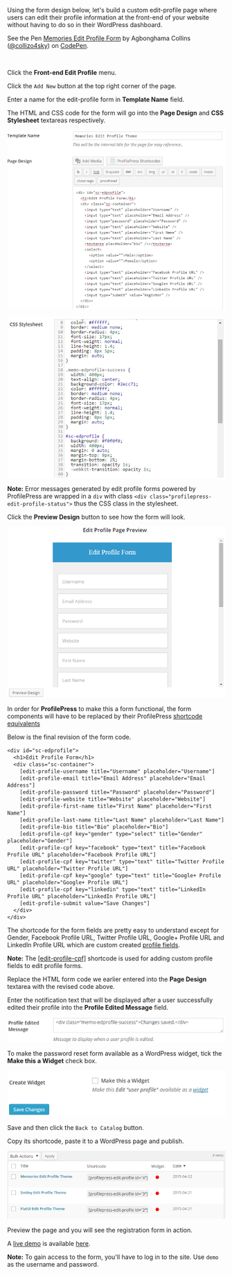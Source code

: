 Using the form design below, let's build a custom edit-profile page where users can edit their profile information at the front-end of your website without having to do so in their WordPress dashboard.


<p data-height="268" data-theme-id="14095" data-slug-hash="WvNpzy" data-default-tab="result" data-user="collizo4sky" class='codepen'>See the Pen <a href='http://codepen.io/collizo4sky/pen/WvNpzy/'>Memories Edit Profile Form</a> by Agbonghama Collins (<a href='http://codepen.io/collizo4sky'>@collizo4sky</a>) on <a href='http://codepen.io'>CodePen</a>.</p>
<script async src="//assets.codepen.io/assets/embed/ei.js"></script><br/>



Click the **Front-end Edit Profile** menu.


Click the `Add New` button at the top right corner of the page.


Enter a name for the edit-profile form in **Template Name** field.


The HTML and CSS code for the form will go into the **Page Design** and **CSS Stylesheet** textareas respectively.


![Memories Edit Profile form](img/edprofile-form-code.png)


![CSS for Memories Edit Profile form](img/memo-edprofile-css.png)


**Note:** Error messages generated by edit profile forms powered by ProfilePress are wrapped in a `div` with class `<div class="profilepress-edit-profile-status">` thus the CSS class in the stylesheet.


Click the **Preview Design** button to see how the form will look.


![Memories registration form](img/edprofile-preview.png)


In order for **ProfilePress** to make this a form functional, the form components will have to be replaced by their ProfilePress [shortcode equivalents](http://profilepress.net/docs/shortcode-api/registration-form/)


Below is the final revision of the form code.


```
<div id="sc-edprofile">
  <h1>Edit Profile Form</h1>
  <div class="sc-container">
    [edit-profile-username title="Username" placeholder="Username"]
    [edit-profile-email title="Email Address" placeholder="Email Address"]
    [edit-profile-password title="Password" placeholder="Password"]
    [edit-profile-website title="Website" placeholder="Website"]
    [edit-profile-first-name title="First Name" placeholder="First Name"]
    [edit-profile-last-name title="Last Name" placeholder="Last Name"]
    [edit-profile-bio title="Bio" placeholder="Bio"]
    [edit-profile-cpf key="gender" type="select" title="Gender" placeholder="Gender"]
    [edit-profile-cpf key="facebook" type="text" title="Facebook Profile URL" placeholder="Facebook Profile URL"]
    [edit-profile-cpf key="twitter" type="text" title="Twitter Profile URL" placeholder="Twitter Profile URL"]
    [edit-profile-cpf key="google" type="text" title="Google+ Profile URL" placeholder="Google+ Profile URL"]
    [edit-profile-cpf key="linkedin" type="text" title="LinkedIn Profile URL" placeholder="LinkedIn Profile URL"]
    [edit-profile-submit value="Save Changes"]
  </div>
</div>
```

The shortcode for the form fields are pretty easy to understand except for Gender, Facebook Profile URL, Twitter Profile URL, Google+ Profile URL and LinkedIn Profile URL which are custom created [profile fields](../advanced/custom-fields.md).


**Note:** The [[edit-profile-cpf]](../advanced/custom-fields.md) shortcode is used for adding custom profile fields to edit profile forms.


Replace the HTML form code we earlier entered into the **Page Design** textarea with the revised code above.


Enter the notification text that will be displayed after a user successfully edited their profile into the **Profile Edited Message** field.


![Profile edited message](img/edprofile-success-msg.png)


To make the password reset form available as a WordPress widget, tick the **Make this a Widget** check box.


![Creating a WordPress Widget in ProfilePress](img/edprofile-make-widget.png)


Save and then click the `Back to Catalog` button.


Copy its shortcode, paste it to a WordPress page and publish.


![Registration form catalog](img/edprofile-catalog.png)


Preview the page and you will see the registration form in action.


A [live demo](http://profilepress.net/demos/memories-edit-profile/) is available [here](http://profilepress.net/demos/memories-edit-profile/).


**Note:** To gain access to the form, you'll have to log in to the site. Use `demo` as the username and password.
